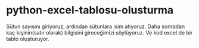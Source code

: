 # python-excel-tablosu-olusturma
Sütun sayısını giriyoruz, ardından sütunlara isim atıyoruz. Daha sonradan kaç kişinin(satır olarak) bilgisini gireceğimizi söylüyoruz. Ve kod excel de bir tablo oluşturuyor. 
